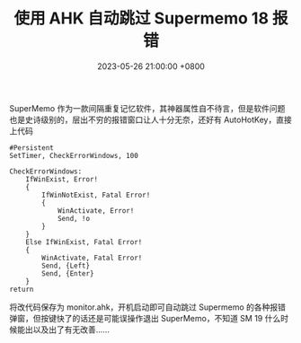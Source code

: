 ﻿---
layout: post
title: "使用 AHK 自动跳过 Supermemo 18 报错"
date: 2023-05-26 21:00:00 +0800
categories: 工具二三
tags:
    - AHK
    - SuperMemo

---

SuperMemo 作为一款间隔重复记忆软件，其神器属性自不待言，但是软件问题也是史诗级别的，层出不穷的报错窗口让人十分无奈，还好有 AutoHotKey，直接上代码

<!-- more -->

```
#Persistent
SetTimer, CheckErrorWindows, 100

CheckErrorWindows:
    IfWinExist, Error!
    {
        IfWinNotExist, Fatal Error!
        {
            WinActivate, Error!
            Send, !o
        }
    }
    Else IfWinExist, Fatal Error!
    {
        WinActivate, Fatal Error!
        Send, {Left}
        Send, {Enter}
    }
return
```

将改代码保存为 monitor.ahk，开机启动即可自动跳过 Supermemo 的各种报错弹窗，但按键快了的话还是可能误操作退出 SuperMemo，不知道 SM 19 什么时候能出以及出了有无改善……
